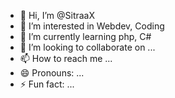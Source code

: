 - 👋 Hi, I’m @SitraaX
- 👀 I’m interested in Webdev, Coding
- 🌱 I’m currently learning php, C#
- 💞️ I’m looking to collaborate on ...
- 📫 How to reach me ...
- 😄 Pronouns: ...
- ⚡ Fun fact: ...

<!---
SitraaX/SitraaX is a ✨ special ✨ repository because its `README.md` (this file) appears on your GitHub profile.
You can click the Preview link to take a look at your changes.
--->
